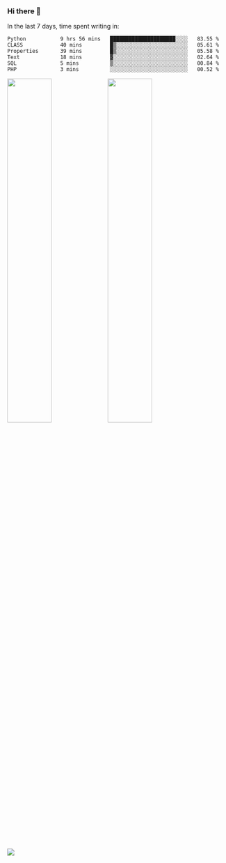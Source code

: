 ### Hi there 👋

In the last 7 days, time spent writing in:

<!--START_SECTION:waka-->

```text
Python           9 hrs 56 mins   █████████████████████░░░░   83.55 %
CLASS            40 mins         █▒░░░░░░░░░░░░░░░░░░░░░░░   05.61 %
Properties       39 mins         █▒░░░░░░░░░░░░░░░░░░░░░░░   05.58 %
Text             18 mins         ▓░░░░░░░░░░░░░░░░░░░░░░░░   02.64 %
SQL              5 mins          ▒░░░░░░░░░░░░░░░░░░░░░░░░   00.84 %
PHP              3 mins          ░░░░░░░░░░░░░░░░░░░░░░░░░   00.52 %
```

<!--END_SECTION:waka-->

<img src="https://wakatime.com/share/@jimtje/5d0c92de-08f8-4a72-8f2f-6a9693d1e318.svg" width=45% height=45%> <img src="https://wakatime.com/share/@jimtje/501498ae-bda5-4da7-a89d-b40bcdd5556d.svg" width=45% height=45%>

![](https://hit.yhype.me/github/profile?user_id=43537315)
